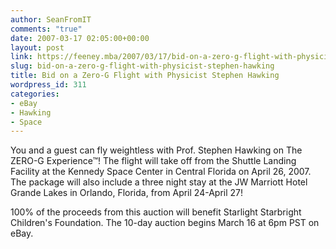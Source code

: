 ```yaml
---
author: SeanFromIT
comments: "true"
date: 2007-03-17 02:05:00+00:00
layout: post
link: https://feeney.mba/2007/03/17/bid-on-a-zero-g-flight-with-physicist-stephen-hawking/
slug: bid-on-a-zero-g-flight-with-physicist-stephen-hawking
title: Bid on a Zero-G Flight with Physicist Stephen Hawking
wordpress_id: 311
categories:
- eBay
- Hawking
- Space
---
```


You and a guest can fly weightless with Prof. Stephen Hawking on The ZERO-G Experience™!  The flight will take off from the Shuttle Landing Facility at the Kennedy Space Center in Central Florida on April 26, 2007. The package will also include a three night stay at the JW Marriott Hotel Grande Lakes in Orlando, Florida, from April 24-April 27!  
  
100% of the proceeds from this auction will benefit Starlight Starbright Children's Foundation. The 10-day auction begins March 16 at 6pm PST on eBay.
